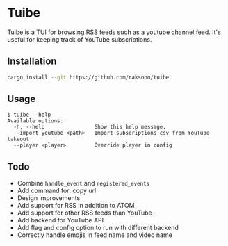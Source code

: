 # Tuibe

Tuibe is a TUI for browsing RSS feeds such as a youtube channel feed. It's useful for keeping track
of YouTube subscriptions.

## Installation
```sh
cargo install --git https://github.com/raksooo/tuibe
```

## Usage
```
$ tuibe --help
Available options:
  -h, --help                Show this help message.
  --import-youtube <path>   Import subscriptions csv from YouTube takeout
  --player <player>         Override player in config
```

## Todo
- Combine `handle_event` and `registered_events`
- Add command for: copy url
- Design improvements
- Add support for RSS in addition to ATOM
- Add support for other RSS feeds than YouTube
- Add backend for YouTube API
- Add flag and config option to run with different backend
- Correctly handle emojis in feed name and video name

